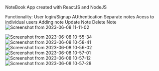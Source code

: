 NoteBook App created with ReactJS and NodeJS

Functionality:
User login/Signup AUthentication
Separate notes Acess to individual users
Adding note
Update Note
Delete Note
![Screenshot from 2023-06-08 11-11-02](https://github.com/ibibeklamichhane/Notebookapp/assets/46773730/952ee1eb-eacf-45ee-a52a-cc1710e6a3e6)

![Screenshot from 2023-06-08 10-55-34](https://github.com/ibibeklamichhane/Notebookapp/assets/46773730/fa8a3e74-6b5a-4a0c-b230-5fa9976df725)
![Screenshot from 2023-06-08 10-58-41](https://github.com/ibibeklamichhane/Notebookapp/assets/46773730/055c1a9e-963d-4b56-a233-0fed660d57ed)
![Screenshot from 2023-06-08 10-56-02](https://github.com/ibibeklamichhane/Notebookapp/assets/46773730/fb19858d-ba45-4dbd-aadf-f48a2f9a405e)
![Screenshot from 2023-06-08 10-57-01](https://github.com/ibibeklamichhane/Notebookapp/assets/46773730/40bffe0c-4b6e-4eb1-906d-e2d6bd0460bd)
![Screenshot from 2023-06-08 10-57-12](https://github.com/ibibeklamichhane/Notebookapp/assets/46773730/d5294acc-83ba-4c5d-b47d-fa7ce2a3f2ad)
![Screenshot from 2023-06-08 10-57-28](https://github.com/ibibeklamichhane/Notebookapp/assets/46773730/8d3537f7-95cd-4e8f-ae39-925707ec05e7)
